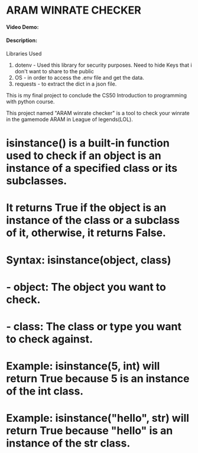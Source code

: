  # ARAM WINRATE CHECKER
#### Video Demo:  <URL HERE>
#### Description:

Libraries Used
1. dotenv - Used this library for security purposes. Need to hide Keys that i don't want to share to the public
2. OS - in order to access the .env file and get the data.
3. requests - to extract the dict in a json file. 

This is my final project to conclude the CS50 Introduction to programming with python course.

This project named "ARAM winrate checker" is a tool to check your winrate in the gamemode ARAM in League of legends(LOL).  




# isinstance() is a built-in function used to check if an object is an instance of a specified class or its subclasses.
# It returns True if the object is an instance of the class or a subclass of it, otherwise, it returns False.
# Syntax: isinstance(object, class)
#   - object: The object you want to check.
#   - class: The class or type you want to check against.
# Example: isinstance(5, int) will return True because 5 is an instance of the int class.
# Example: isinstance("hello", str) will return True because "hello" is an instance of the str class.
